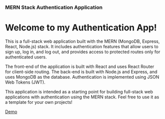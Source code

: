 ### MERN Stack Authentication Application

<div>
    <h1>
    Welcome to my Authentication App!
    </h1>
    <p>
    This is a full-stack web application built with the MERN (MongoDB,
    Express, React, Node.js) stack. It includes authentication features that
    allow users to sign up, log in, and log out, and provides access to
    protected routes only for authenticated users.
    </p>
    <p>
    The front-end of the application is built with React and uses React
    Router for client-side routing. The back-end is built with Node.js and
    Express, and uses MongoDB as the database. Authentication is implemented
    using JSON Web Tokens (JWT).
    </p>
    <p>
    This application is intended as a starting point for building full-stack
    web applications with authentication using the MERN stack. Feel free to
    use it as a template for your own projects!
    </p>
</div>

<a href="https://mern-auth-gyas.onrender.com/">Demo</a>
